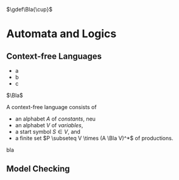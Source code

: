 <!--
author:   Thomas Wilke

email:    thomas.wilke@email.uni-kiel.de

language: en

narrator: US English Female

comment:  A playground for LiaScript

-->

$\gdef\Bla{\cup}$

# Automata and Logics

## Context-free Languages

- a
- b
- c

$\Bla$

<section>

A context-free language consists of 
    
- an alphabet $A$ of *constants*, neu
- an alphabet $V$ of *variables*,
- a start symbol $S \in V$, and
- a finite set $P \subseteq V \times (A \Bla V)^*$ of productions.
    
bla

</section>

## Model Checking
